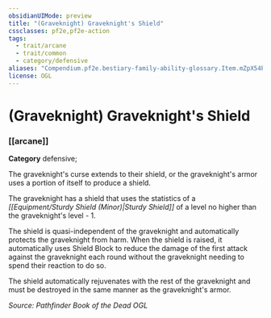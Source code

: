 ```yaml
---
obsidianUIMode: preview
title: "(Graveknight) Graveknight's Shield"
cssclasses: pf2e,pf2e-action
tags:
  - trait/arcane
  - trait/common
  - category/defensive
aliases: "Compendium.pf2e.bestiary-family-ability-glossary.Item.mZpX54PgTxPta5y4"
license: OGL
---
```

# (Graveknight) Graveknight's Shield

### [[arcane]]

**Category** defensive; 




The graveknight's curse extends to their shield, or the graveknight's armor uses a portion of itself to produce a shield.

The graveknight has a shield that uses the statistics of a _[[Equipment/Sturdy Shield (Minor)|Sturdy Shield]]_ of a level no higher than the graveknight's level - 1.

The shield is quasi-independent of the graveknight and automatically protects the graveknight from harm. When the shield is raised, it automatically uses Shield Block to reduce the damage of the first attack against the graveknight each round without the graveknight needing to spend their reaction to do so.

The shield automatically rejuvenates with the rest of the graveknight and must be destroyed in the same manner as the graveknight's armor.

*Source: Pathfinder Book of the Dead*
*OGL*